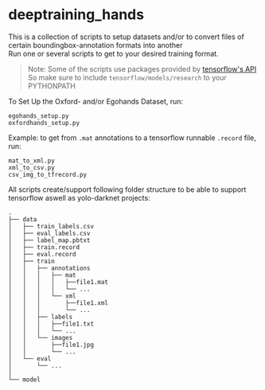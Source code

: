 # deeptraining_hands

This is a collection of scripts to setup datasets and/or to convert files of certain boundingbox-annotation formats into another <br />
Run one or several scripts to get to your desired training format. <br />
>Note: Some of the scripts use packages provided by [tensorflow's API](https://github.com/tensorflow/models/tree/master/research/object_detection) <br />
So make sure to include `tensorflow/models/research` to your PYTHONPATH

To Set Up the Oxford- and/or Egohands Dataset, run:
```
egohands_setup.py
oxfordhands_setup.py
```
Example: to get from `.mat` annotations to a tensorflow runnable `.record` file, run:
```
mat_to_xml.py
xml_to_csv.py
csv_img_to_tfrecord.py
```

All scripts create/support following folder structure to be able to support tensorflow aswell as yolo-darknet projects:
```
.
├── data
│   ├── train_labels.csv
│   ├── eval_labels.csv
│   ├── label_map.pbtxt
│   ├── train.record
│   ├── eval.record
│   ├── train 
│   │   ├── annotations
│   │   │   ├── mat
│   │   │   │   ├──file1.mat
│   │   │   │   └── ...
│   │   │   └── xml
│   │   │       ├──file1.xml
│   │   │       └── ...
│   │   ├── labels
│   │   │   ├──file1.txt
│   │   │   └── ...
│   │   └── images
│   │       ├──file1.jpg
│   │       └── ...
│   └── eval
│       └── ...
│   
└── model
```
